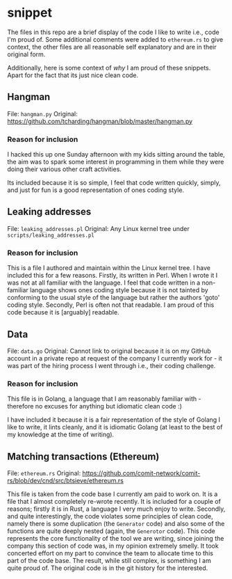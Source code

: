 snippet
=======

The files in this repo are a brief display of the code I like to write i.e.,
code I'm proud of. Some additional comments were added to `ethereum.rs` to give
context, the other files are all reasonable self explanatory and are in their
original form.

Additionally, here is some context of _why_ I am proud of these snippets.  Apart
for the fact that its just nice clean code.

## Hangman

File: `hangman.py`
Original: https://github.com/tcharding/hangman/blob/master/hangman.py

### Reason for inclusion

I hacked this up one Sunday afternoon with my kids sitting around the table, the
aim was to spark some interest in programming in them while they were doing
their various other craft activities.

Its included because it is so simple, I feel that code written quickly, simply,
and just for fun is a good representation of ones coding style.

## Leaking addresses

File: `leaking_addresses.pl`
Original: Any Linux kernel tree under `scripts/leaking_addresses.pl`

### Reason for inclusion

This is a file I authored and maintain within the Linux kernel tree.  I have
included this for a few reasons.  Firstly, its written in Perl.  When I wrote it
I was not at all familiar with the language.  I feel that code written in a
non-familiar language shows ones coding style because it is not tainted by
conforming to the usual style of the language but rather the authors 'goto'
coding style.  Secondly, Perl is often not that readable.  I am proud of this
code because it is [arguably] readable.

## Data

File: `data.go`
Original: Cannot link to original because it is on my GitHub account in a
private repo at request of the company I currently work for - it was part of the
hiring process I went through i.e., their coding challenge.

### Reason for inclusion

This file is in Golang, a language that I am reasonably familiar
with - therefore no excuses for anything but idiomatic clean code :)

I have included it because it is a fair representation of the style of Golang I
like to write, it lints cleanly, and it is idiomatic Golang (at least to the
best of my knowledge at the time of writing).

## Matching transactions (Ethereum)

File: `ethereum.rs`
Original: https://github.com/comit-network/comit-rs/blob/dev/cnd/src/btsieve/ethereum.rs

This file is taken from the code base I currently am paid to work on.  It is a
file that I almost completely re-wrote recently.  It is included for a couple of
reasons; firstly it is in Rust, a language I very much enjoy to write. Secondly,
and quite interestingly, the code violates some principles of clean code, namely
there is some duplication (the `Generator` code) and also some of the functions
are quite deeply nested (again, the `Generotor` code).  This code represents the
core functionality of the tool we are writing, since joining the company this
section of code was, in my opinion extremely smelly.  It took concerted effort
on my part to convince the team to allocate time to this part of the code base.
The result, while still complex, is something I am quite proud of.  The original
code is in the git history for the interested.
